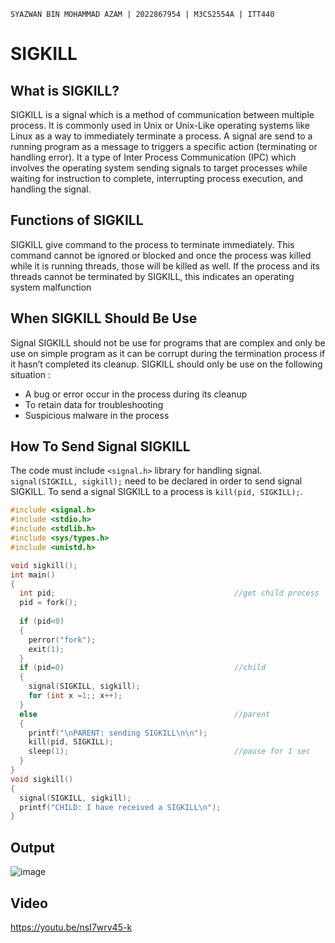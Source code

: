 `SYAZWAN BIN MOHAMMAD AZAM | 2022867954 | M3CS2554A | ITT440`
# SIGKILL

## What is SIGKILL?
SIGKILL is a signal which is a method of communication between multiple process. It is commonly used in Unix or Unix-Like operating systems like Linux as a way to immediately terminate a process. A signal are send to a running program as a message to triggers a specific action (terminating or handling error). It a type of Inter Process Communication (IPC) which involves the operating system sending signals to target processes while waiting for instruction to complete, interrupting process execution, and handling the signal.

## Functions of SIGKILL 
SIGKILL give command to the process to terminate immediately. This command cannot be ignored or blocked and once the process was killed while it is running threads, those will be killed as well. If the process and its threads cannot be terminated by SIGKILL, this indicates an operating system malfunction

## When SIGKILL Should Be Use
Signal SIGKILL should not be use for programs that are complex and only be use on simple program as it can be corrupt during the termination process if it hasn’t completed its cleanup. SIGKILL should only be use on the following situation :
* A bug or error occur in the process during its cleanup
* To retain data for troubleshooting
* Suspicious malware in the process

## How To Send Signal SIGKILL
The code must include `<signal.h>` library for handling signal. `signal(SIGKILL, sigkill);` need to be declared in order to send signal SIGKILL. To send a signal SIGKILL to a process is `kill(pid, SIGKILL);`.

```c
#include <signal.h>
#include <stdio.h>
#include <stdlib.h>
#include <sys/types.h>
#include <unistd.h>

void sigkill();
int main()
{
  int pid;                                        //get child process
  pid = fork();
  
  if (pid<0)
  {
    perror("fork");
    exit(1);
  }
  if (pid=0)                                      //child
  {  
    signal(SIGKILL, sigkill);
    for (int x =1;; x++);
  }
  else                                            //parent
  {
    printf("\nPARENT: sending SIGKILL\n\n");
    kill(pid, SIGKILL);
    sleep(1);                                     //pause for 1 sec
  }
}
void sigkill()
{
  signal(SIGKILL, sigkill);
  printf("CHILD: I have received a SIGKILL\n");
}

```
## Output
![image](https://github.com/addff/2403-ITT440/assets/166005094/c15c7277-bb66-4686-aeb3-5d324e4836cd)

## Video
https://youtu.be/nsI7wrv45-k

